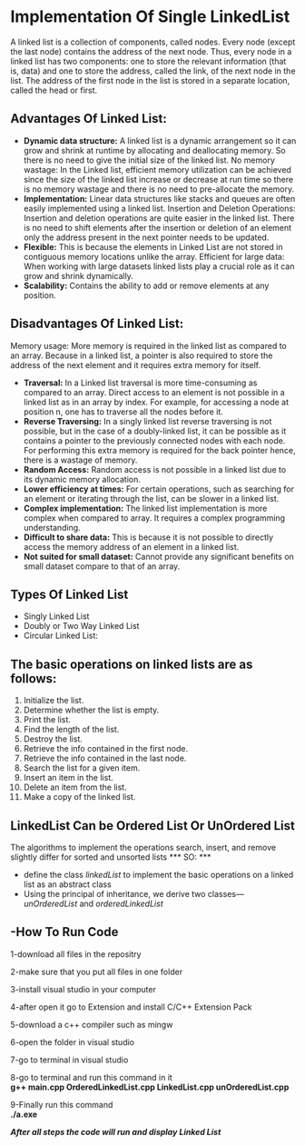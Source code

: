 # Implementation Of Single LinkedList
 A linked list is a collection of components, called nodes. Every node (except the last node)
contains the address of the next node. Thus, every node in a linked list has two components:
one to store the relevant information (that is, data) and one to store the address, called the
link, of the next node in the list. The address of the first node in the list is stored in a separate
location, called the head or first.

## Advantages Of Linked List:
- **Dynamic data structure:** A linked list is a dynamic arrangement so it can grow and shrink at runtime by allocating and deallocating memory. So there is no need to give the initial size of the linked list.
No memory wastage: In the Linked list, efficient memory utilization can be achieved since the size of the linked list increase or decrease at run time so there is no memory wastage and there is no need to pre-allocate the memory.
- **Implementation:** Linear data structures like stacks and queues are often easily implemented using a linked list.
Insertion and Deletion Operations: Insertion and deletion operations are quite easier in the linked list. There is no need to shift elements after the insertion or deletion of an element only the address present in the next pointer needs to be updated. 
- **Flexible:** This is because the elements in Linked List  are not stored in contiguous memory locations unlike the array.
Efficient for large data: When working with large datasets linked lists play a crucial role as it can grow and shrink dynamically.
- **Scalability:** Contains the ability to add or remove elements at any position.

## Disadvantages Of Linked List:
Memory usage: More memory is required in the linked list as compared to an array. Because in a linked list, a pointer is also required to store the address of the next element and it requires extra memory for itself.
- **Traversal:** In a Linked list traversal is more time-consuming as compared to an array. Direct access to an element is not possible in a linked list as in an array by index. For example, for accessing a node at position n, one has to traverse all the nodes before it.
- **Reverse Traversing:** In a singly linked list reverse traversing is not possible, but in the case of a doubly-linked list, it can be possible as it contains a pointer to the previously connected nodes with each node. For performing this extra memory is required for the back pointer hence, there is a wastage of memory.
- **Random Access:** Random access is not possible in a linked list due to its dynamic memory allocation.
- **Lower efficiency at times:** For certain operations, such as searching for an element or iterating through the list, can be slower in a linked list.
- **Complex implementation:**  The linked list implementation is more complex when compared to array. It requires a complex programming understanding.
- **Difficult to share data:** This is because it is not possible to directly access the memory address of an element in a linked list.
- **Not suited for small dataset:** Cannot provide any significant benefits on small dataset compare to that of an array.
 ## Types Of Linked List
   - Singly Linked List
   - Doubly or Two Way Linked List  
   - Circular Linked List:
   
## The basic operations on linked lists are as follows:
1. Initialize the list.
2. Determine whether the list is empty.
3. Print the list.
4. Find the length of the list.
5. Destroy the list.
6. Retrieve the info contained in the first node.
7. Retrieve the info contained in the last node.
8. Search the list for a given item.
9. Insert an item in the list.
10. Delete an item from the list.
11. Make a copy of the linked list.

## LinkedList Can be Ordered List Or UnOrdered List ##
 The algorithms to implement the operations search, insert, and remove slightly differ for sorted and unsorted lists
 *** SO: *** 
  - define the class *linkedList* to implement the basic operations on a
  linked list as an abstract class
  - Using the principal of inheritance, we derive two classes—
  *unOrderedList* and *orderedLinkedList*

 ## -How To Run Code  
    
   1-download all files in the repositry   
   
   2-make sure that you put all files in one folder  
   
   3-install visual studio in your computer     
   
   4-after open it go to Extension and install C/C++ Extension Pack   
   
   5-download a c++ compiler such as mingw   
   
   6-open the folder in visual studio  
   
   7-go to terminal in visual studio  
   
   8-go to terminal and run this command in it    
      **g++ main.cpp OrderedLinkedList.cpp LinkedList.cpp  unOrderedList.cpp**     
      
   9-Finally run this command   
        **./a.exe**    
        
   ***After all steps the code will run and display Linked List*** 
